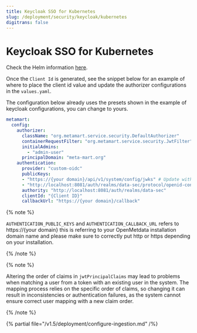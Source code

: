 ```yaml
---
title: Keycloak SSO for Kubernetes
slug: /deployment/security/keycloak/kubernetes
digitrans: false
---
```


# Keycloak SSO for Kubernetes

Check the Helm information [here](https://artifacthub.io/packages/search?repo=meta-mart).

Once the `Client Id` is generated, see the snippet below for an example of where to
place the client id value and update the authorizer configurations in the `values.yaml`.

The configuration below already uses the presets shown in the example of keycloak configurations, you can change to yours.

```yaml
metamart:
  config:
    authorizer:
      className: "org.metamart.service.security.DefaultAuthorizer"
      containerRequestFilter: "org.metamart.service.security.JwtFilter"
      initialAdmins:
        - "admin-user"
      principalDomain: "meta-mart.org"
    authentication:
      provider: "custom-oidc"
      publicKeys:
      - "https://{your domain}/api/v1/system/config/jwks" # Update with your Domain and Make sure this "/api/v1/system/config/jwks" is always configured to enable JWT tokens
      - "http://localhost:8081/auth/realms/data-sec/protocol/openid-connect/certs"
      authority: "http://localhost:8081/auth/realms/data-sec"
      clientId: "{Client ID}"
      callbackUrl: "https://{your domain}/callback"
```

{% note %}

`AUTHENTICATION_PUBLIC_KEYS` and `AUTHENTICATION_CALLBACK_URL` refers to https://{your domain} this is referring to your OpenMetdata installation domain name
and please make sure to correctly put http or https depending on your installation.

{% /note %}

{% note %}

Altering the order of claims in `jwtPrincipalClaims` may lead to problems when matching a user from a token with an existing user in the system. The mapping process relies on the specific order of claims, so changing it can result in inconsistencies or authentication failures, as the system cannot ensure correct user mapping with a new claim order.

{% /note %}

{% partial file="/v1.5/deployment/configure-ingestion.md" /%}
